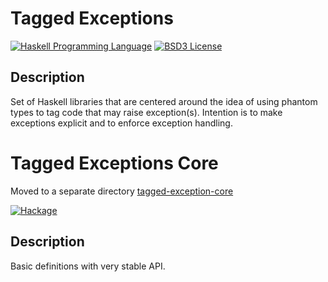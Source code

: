 Tagged Exceptions
=================

[![Haskell Programming Language](https://img.shields.io/badge/language-Haskell-blue.svg)][Haskell.org]
[![BSD3 License](http://img.shields.io/badge/license-BSD3-brightgreen.svg)][tl;dr Legal: BSD3]


Description
-----------

Set of Haskell libraries that are centered around the idea of using phantom
types to tag code that may raise exception(s).  Intention is to make exceptions
explicit and to enforce exception handling.


Tagged Exceptions Core
======================

Moved to a separate directory [tagged-exception-core][]

[![Hackage](http://img.shields.io/hackage/v/tagged-exception-core.svg)][Hackage: tagged-exception-core]


Description
-----------

Basic definitions with very stable API.



[Hackage: tagged-exception-core]:
  http://hackage.haskell.org/package/tagged-exception-core
  "tagged-exception-core package on Hackage"
[Haskell.org]:
  http://www.haskell.org
  "The Haskell Programming Language"
[tagged-exception-core]:
  https://github.com/trskop/tagged-exception-core
  "tagged-exception-core Git repository on GitHub"
[tl;dr Legal: BSD3]:
  https://tldrlegal.com/license/bsd-3-clause-license-%28revised%29
  "BSD 3-Clause License (Revised)"
